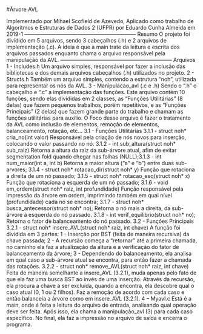 #Árvore AVL

Implementado por Mihael Scofield de Azevedo,
Aplicado como trabalho de Algoritmos e Estruturas de Dados 2 (UFPR) por Eduardo Cunha Almeida em 2019-1
—————————————————————
Resumo
O projeto foi dividido em 5 arquivos, sendo 3 cabeçalhos (.h) e 2 arquivos
de implementação (.c). A ideia é que a main trate da leitura e escrita dos arquivos
passados enquanto chama o arquivo responsável pela manipulação da AVL.
—————————————————————
Arquivos
1 - Includes.h
Um arquivo simples, responsável por fazer a inclusão das bibliotecas e dos
demais arquivos cabeçalhos (.h) utilizados no projeto.
2 - Structs.h
Também um arquivo simples, contendo a estrutura “noh”, utilizada para
representar os nós da AVL.
3 - Manipulacao_avl (.c e .h)
Sendo o “.h” o cabeçalho e “.c” a implementação das funções. Este arquivo
contém 10 funções, sendo elas divididas em 2 classes, as “Funções Utilitárias” (8
delas) que fazem pequenos trabalhos, porém repetitivos, e as “Funções Principais”
(2 delas) que fazem grande parte do trabalho e chamam as funções utilitárias para
auxilio.
O Foco desse arquivo é fazer o tratamento da AVL como inclusão de
elementos, remoção de elementos, balanceamento, rotação, etc...
3.1 - Funções Utilitárias
3.1.1 - struct noh* cria_no(int valor)
Responsável pela criação de nós novos para inserção, colocando o
valor passando no nó.
3.1.2 - int sub_altura(struct noh* sub_raiz)
Retorna a altura da raiz da sub-árvore atual, afim de evitar
segmentation fold quando chegar nas folhas (NULL);3.1.3 - int num_maior(int a, int b)
Retorna a maior altura (“a” e “b”) entre duas sub-arvores;
3.1.4 - struct noh* rotacao_dir(struct noh* y)
Função que rotaciona a direita de um nó passado;
3.1.5 - struct noh* rotacao_esq(struct noh* x)
Função que rotaciona a esquerda de um nó passado;
3.1.6 - void em_ordem(struct noh* raiz, int profundidade)
Função responsável pela impressão da árvore em ordem, imprimindo
também em qual nível (profundidade) cada nó se encontra;
3.1.7 - struct noh* busca_antecessor(struct noh* no);
Retorna o nó mais a direita, da sub-árvore à esquerda do nó passado.
3.1.8 - int verif_equilibrio(struct noh* no);
Retorna o fator de balanceamento do nó passado.
3.2 - Funções Principais
3.2.1 - struct noh* insere_AVL(struct noh* raiz, int chave)
A função foi dividida em 3 partes:
1 - Inserção por BST (feita de maneira recursiva) da chave passada;
2 - A recursão começa a “retornar” até a primeira chamada, no
caminho ela faz a atualização da altura e a verificação do fator de
balanceamento da árvore;
3 - Dependendo do balanceamento, ela analisa em qual caso a
sub-árvore atual se encontra, para então fazer a chamada das rotações.
3.2.2 - struct noh* remove_AVL(struct noh* raiz, int chave)
Feita de maneira semelhante a insere_AVL (3.2.1), muda apenas
pelo fato de que ela faz uma busca BST ao invés de uma inserção. Através
da recursão, ela procura a chave a ser excluída, quando a encontra, ela
descobre qual o caso atual (0, 1 ou 2 filhos). Faz a remoção de acordo com
cada caso e então balanceia a árvore como em insere_AVL (3.2.1).
4 – Myavl.c
Está é a main, onde é feita a leitura do arquivo de entrada, analisando qual
operação deve ser feita. Após isso, ela chama a manipulação_avl (3) para cada caso
específico. No final, ela faz a impressão no arquivo de saída e encerra o programa.

